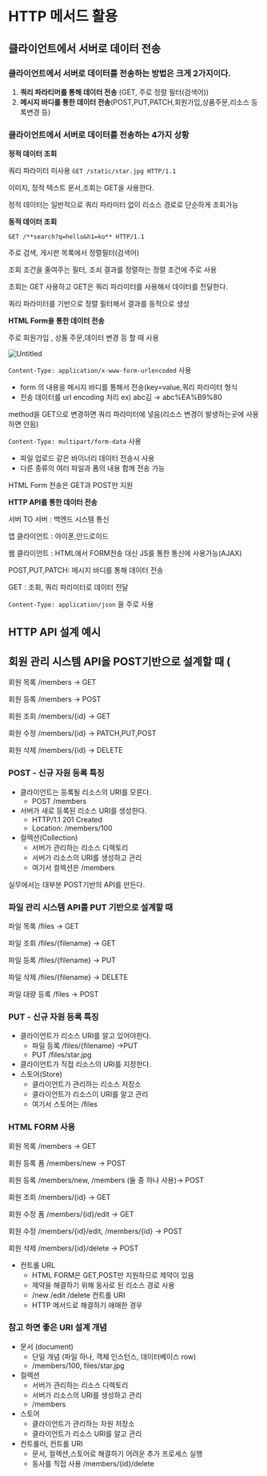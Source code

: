 # HTTP 메서드 활용

## 클라이언트에서 서버로 데이터 전송

### 클라이언트에서 서버로 데이터를 전송하는 방법은 크게 2가지이다.

1. **쿼리 파라티머를 통해 데이터 전송** (GET, 주로 정렬 필터(검색어))
2. **메시지 바디를 통한 데이터 전송**(POST,PUT,PATCH,회원가입,상품주문,리소스 등록변경 등)

### 클라이언트에서 서버로 데이터를 전송하는 4가지 상황

**정적 데이터 조회**

쿼리 파라미터 미사용 `GET /static/star.jpg HTTP/1.1`

이미지, 정적 텍스트 문서,조회는 GET을 사용한다.

정적 데이터는 일반적으로 쿼리 파라미터 없이 리소스 경로로 단순하게 조회가능

**동적 데이터 조회**

`GET /**search?q=hello&h1=ko** HTTP/1.1`

주로 검색, 게시판 목록에서 정렬필터(검색어)

조회 조건을 줄여주는 필터, 조쇠 결과를 정렬하는 정렬 조건에 주로 사용

조회는 GET 사용하고 GET은 쿼리 파라미터를 사용해서 데이터를 전달한다.

쿼리 파라미터를 기반으로 정렬 필터해서 결과를 동적으로 생성

**HTML Form을 통한 데이터 전송**

주로 회원가입 , 상품 주문,데이터 변경 등 할 때 사용

![Untitled](https://prod-files-secure.s3.us-west-2.amazonaws.com/8eea3061-f2fb-4c56-8775-45c8578fcf92/4ae67a09-8b11-43ce-87d7-a4e059ecf718/Untitled.png)

`Content-Type: application/x-www-form-urlencoded` 사용

- form 의 내용을 메시지 바디를 통해서 전송(key=value,쿼리 파라미터 형식
- 전송 데이터를 url encoding 처리 ex) abc김 → abc%EA%B9%80

method을 GET으로 변경하면 쿼리 파라미터에 넣음(리소스 변경이 발생하는곳에 사용하면 안됨)

`Content-Type: multipart/form-data` 사용

- 파일 업로드 같은 바이너리 데이터 전송시 사용
- 다른 종류의 여러 파일과 폼의 내용 함께 전송 가능

HTML Form 전송은 GET과 POST만 지원

**HTTP API를 통한 데이터 전송**

서버 TO 서버 : 백엔드 시스템 통신

앱 클라이언트 : 아이폰,안드로이드

웹 클라이언트 : HTML에서 FORM전송 대신 JS를 통한 통신에 사용가능(AJAX)

POST,PUT,PATCH: 메시지 바디를 통해 데이터 전송

GET : 조회, 쿼리 파리미터로 데이터 전달

`Content-Type: application/json` 을 주로 사용

## HTTP API 설계 예시

## 회원 관리 시스템 API을 POST기반으로 설계할 때 (

회원 목록 /members → GET

회원 등록 /members → POST

회원 조회 /members/{id} → GET

회원 수정 /members/{id} → PATCH,PUT,POST

회원 삭제 /members/{id} → DELETE

### POST - 신규 자원 등록 특징

- 클라이언트는 등록될 리소스의 URI를 모른다.
  - POST /members
- 서버가 새로 등록된 리소스 URI를 생성한다.
  - HTTP/1.1 201 Created
  - Location: /members/100
- 컬렉션(Collection)
  - 서버가 관리하는 리소스 디렉토리
  - 서버가 리소스의 URI를 생성하고 관리
  - 여기서 컬렉션은 /members

실무에서는 대부분 POST기반의 API를 만든다.

### 파일 관리 시스템 API를 PUT 기반으로 설계할 때

파일 목록 /files → GET

파일 조회 /files/{filename} → GET

파일 등록 /files/{filename} → PUT

파일 삭제 /files/{filename} → DELETE

파일 대량 등록 /files → POST

### PUT - 신규 자원 등록 특징

- 클라이언트가 리소스 URI를 알고 있어야한다.
  - 파일 등록 /files/{filename} →PUT
  - PUT /files/star.jpg
- 클라이언트가 직접 리소스의 URI를 지정한다.
- 스토어(Store)
  - 클라이언트가 관리하는 리소스 저장소
  - 클라이언트가 리소스이 URI를 알고 관리
  - 여기서 스토어는 /files

### HTML FORM 사용

회원 목록 /members → GET

회원 등록 폼 /members/new → POST

회원 등록 /members/new, /members (둘 중 하나 사용)→ POST

회원 조회 /members/{id} → GET

회원 수정 폼 /members/{id}/edit → GET

회원 수정 /members/{id}/edit, /members/{id} → POST

회원 삭제 /members/{id}/delete → POST

- 컨트롤 URL
  - HTML FORM은 GET,POST만 지원하므로 제약이 있음
  - 제약을 해결하기 위해 동사로 된 리소스 경로 사용
  - /new /edit /delete 컨트롤 URI
  - HTTP 메서드로 해결하기 애매한 경우

### 참고 하면 좋은 URI 설계 개념

- 문서 (document)
  - 단일 개념 (파일 하나, 객체 인스턴스, 데이터베이스 row)
  - /members/100, files/star.jpg
- 컬렉션
  - 서버가 관리하는 리소스 디렉토리
  - 서버가 리소스의 URI를 생성하고 관리
  - /members
- 스토어
  - 클라이언트가 관리하는 자원 저장소
  - 클라이언트가 리소스 URI를 알고 관리
- 컨트롤러, 컨트롤 URI
  - 문서, 컬렉션,스토어로 해결하기 어려운 추가 프로세스 실행
  - 동사를 직접 사용 /members/{id}/delete
